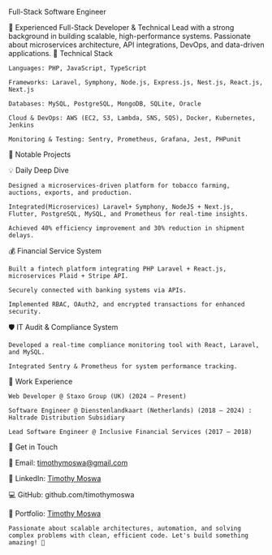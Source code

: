 Full-Stack Software Engineer

🚀 Experienced Full-Stack Developer & Technical Lead with a strong background in building scalable, high-performance systems. Passionate about microservices architecture, API integrations, DevOps, and data-driven applications.
🔹 Technical Stack

    Languages: PHP, JavaScript, TypeScript

    Frameworks: Laravel, Symphony, Node.js, Express.js, Nest.js, React.js, Next.js

    Databases: MySQL, PostgreSQL, MongoDB, SQLite, Oracle

    Cloud & DevOps: AWS (EC2, S3, Lambda, SNS, SQS), Docker, Kubernetes, Jenkins

    Monitoring & Testing: Sentry, Prometheus, Grafana, Jest, PHPunit

🔹 Notable Projects

💡 Daily Deep Dive

    Designed a microservices-driven platform for tobacco farming, auctions, exports, and production.

    Integrated(Microservices) Laravel+ Symphony, NodeJS + Next.js, Flutter, PostgreSQL, MySQL, and Prometheus for real-time insights.

    Achieved 40% efficiency improvement and 30% reduction in shipment delays.

💰 Financial Service System

    Built a fintech platform integrating PHP Laravel + React.js, microservices Plaid + Stripe API.

    Securely connected with banking systems via APIs.

    Implemented RBAC, OAuth2, and encrypted transactions for enhanced security.

🛡️ IT Audit & Compliance System

    Developed a real-time compliance monitoring tool with React, Laravel, and MySQL.

    Integrated Sentry & Prometheus for system performance tracking.

🔹 Work Experience

    Web Developer @ Staxo Group (UK) (2024 – Present)

    Software Engineer @ Dienstenlandkaart (Netherlands) (2018 – 2024) : Haltrade Distribution Subsidiary

    Lead Software Engineer @ Inclusive Financial Services (2017 – 2018)

🔹 Get in Touch

📧 Email: timothymoswa@gmail.com

🔗 LinkedIn: [Timothy Moswa](https://www.linkedin.com/in/timothy-moswa-b63944105/)

💻 GitHub: github.com/timothymoswa

🔗 Portfolio: [Timothy Moswa](https://tmoswa.github.io/php-portfolio/)

    Passionate about scalable architectures, automation, and solving complex problems with clean, efficient code. Let's build something amazing! 🚀
